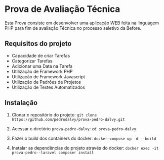 # Prova de Avaliação Técnica
Esta Prova consiste em desenvolver uma aplicação WEB feita na linguagem PHP para fim de avaliação Técnica no processo seletivo da Before.


## Requisitos do projeto
- Capacidade de criar Tarefas
- Categorizar Tarefas
- Adicionar uma Data na Tarefa
- Utilização de Framework PHP
- Utilização de Framework Javascript
- Utilização de Padrões de Projetos
- Utilização de Testes Automatizados


## Instalação
1. Clonar o repositório do projeto: `git clone https://github.com/pedrodalvy/prova-pedro-dalvy.git`

2. Acessar o diretório `prova-pedro-dalvy`: `cd prova-pedro-dalvy`

3. Fazer o build dos containers do docker: `docker-compose up -d --build`

4. Instalar as dependências do projeto através do docker: `docker exec -it prova-pedro--laravel composer install`
